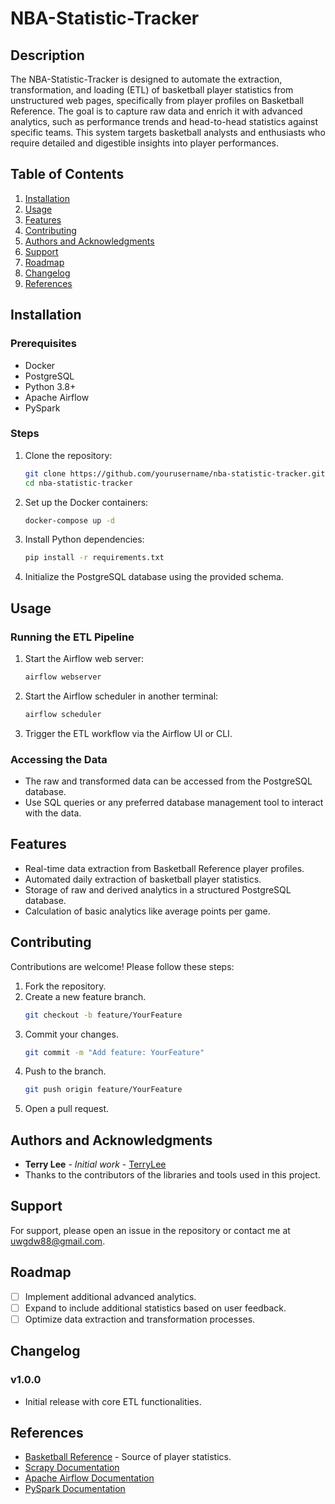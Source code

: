 # NBA-Statistic-Tracker

## Description
The NBA-Statistic-Tracker is designed to automate the extraction, transformation, and loading (ETL) of basketball player statistics from unstructured web pages, specifically from player profiles on Basketball Reference. The goal is to capture raw data and enrich it with advanced analytics, such as performance trends and head-to-head statistics against specific teams. This system targets basketball analysts and enthusiasts who require detailed and digestible insights into player performances.

## Table of Contents
1. [Installation](#installation)
2. [Usage](#usage)
3. [Features](#features)
4. [Contributing](#contributing)
5. [Authors and Acknowledgments](#authors-and-acknowledgments)
6. [Support](#support)
7. [Roadmap](#roadmap)
8. [Changelog](#changelog)
9. [References](#references)

## Installation
### Prerequisites
- Docker
- PostgreSQL
- Python 3.8+
- Apache Airflow
- PySpark

### Steps
1. Clone the repository:
    ```sh
    git clone https://github.com/yourusername/nba-statistic-tracker.git
    cd nba-statistic-tracker
    ```
2. Set up the Docker containers:
    ```sh
    docker-compose up -d
    ```
3. Install Python dependencies:
    ```sh
    pip install -r requirements.txt
    ```
4. Initialize the PostgreSQL database using the provided schema.

## Usage
### Running the ETL Pipeline
1. Start the Airflow web server:
    ```sh
    airflow webserver
    ```
2. Start the Airflow scheduler in another terminal:
    ```sh
    airflow scheduler
    ```
3. Trigger the ETL workflow via the Airflow UI or CLI.

### Accessing the Data
- The raw and transformed data can be accessed from the PostgreSQL database.
- Use SQL queries or any preferred database management tool to interact with the data.

## Features
- Real-time data extraction from Basketball Reference player profiles.
- Automated daily extraction of basketball player statistics.
- Storage of raw and derived analytics in a structured PostgreSQL database.
- Calculation of basic analytics like average points per game.

## Contributing
Contributions are welcome! Please follow these steps:
1. Fork the repository.
2. Create a new feature branch.
    ```sh
    git checkout -b feature/YourFeature
    ```
3. Commit your changes.
    ```sh
    git commit -m "Add feature: YourFeature"
    ```
4. Push to the branch.
    ```sh
    git push origin feature/YourFeature
    ```
5. Open a pull request.

## Authors and Acknowledgments
- **Terry Lee** - *Initial work* - [TerryLee](https://github.com/gdw888/)
- Thanks to the contributors of the libraries and tools used in this project.

## Support
For support, please open an issue in the repository or contact me at uwgdw88@gmail.com.

## Roadmap
- [ ] Implement additional advanced analytics.
- [ ] Expand to include additional statistics based on user feedback.
- [ ] Optimize data extraction and transformation processes.

## Changelog
### v1.0.0
- Initial release with core ETL functionalities.

## References
- [Basketball Reference](https://www.basketball-reference.com/) - Source of player statistics.
- [Scrapy Documentation](https://docs.scrapy.org/en/latest/)
- [Apache Airflow Documentation](https://airflow.apache.org/docs/)
- [PySpark Documentation](https://spark.apache.org/docs/latest/api/python/)
